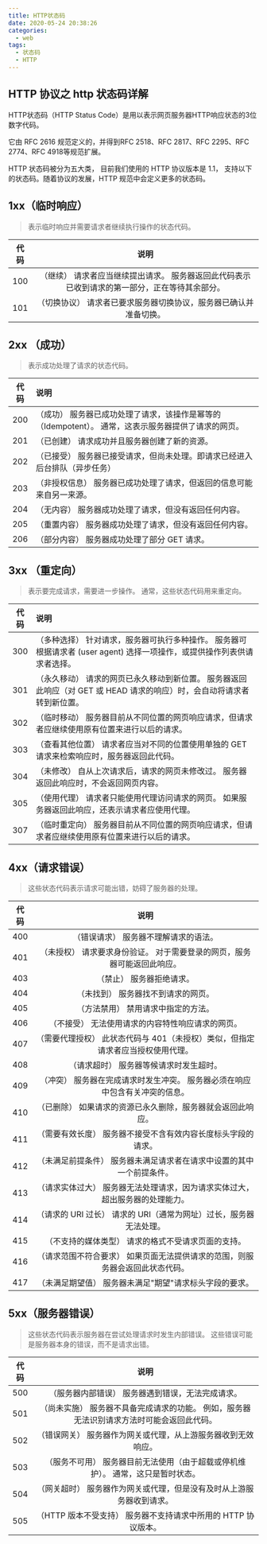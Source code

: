 ```yaml
---
title: HTTP状态码
date: 2020-05-24 20:38:26
categories:
  - web
tags:
  - 状态码
  - HTTP
---
```


HTTP 协议之 http 状态码详解
-------------------

HTTP状态码（HTTP Status Code）是用以表示网页服务器HTTP响应状态的3位数字代码。

它由 RFC 2616 规范定义的，并得到RFC 2518、RFC 2817、RFC 2295、RFC 2774、RFC 4918等规范扩展。

HTTP 状态码被分为五大类， 目前我们使用的 HTTP 协议版本是 1.1， 支持以下的状态码。随着协议的发展，HTTP 规范中会定义更多的状态码。 

## 1xx（临时响应）

>   表示临时响应并需要请求者继续执行操作的状态代码。

代码 | 说明
:--:|:---:
100  |（继续） 请求者应当继续提出请求。 服务器返回此代码表示已收到请求的第一部分，正在等待其余部分。 
101  |（切换协议） 请求者已要求服务器切换协议，服务器已确认并准备切换。

## 2xx （成功）

>   表示成功处理了请求的状态代码。

代码|  说明
:--:|:----
200  |（成功） 服务器已成功处理了请求，该操作是幂等的（Idempotent）。 通常，这表示服务器提供了请求的网页。
201  |（已创建） 请求成功并且服务器创建了新的资源。
202  |（已接受） 服务器已接受请求，但尚未处理。即请求已经进入后台排队（异步任务）
203  |（非授权信息） 服务器已成功处理了请求，但返回的信息可能来自另一来源。
204  |（无内容） 服务器成功处理了请求，但没有返回任何内容。
205  |（重置内容） 服务器成功处理了请求，但没有返回任何内容。
206  |（部分内容） 服务器成功处理了部分 GET 请求。

## 3xx （重定向）

>   表示要完成请求，需要进一步操作。 通常，这些状态代码用来重定向。


代码  |说明
:--:|:----
300  |（多种选择） 针对请求，服务器可执行多种操作。 服务器可根据请求者 (user agent) 选择一项操作，或提供操作列表供请求者选择。
301  |（永久移动） 请求的网页已永久移动到新位置。 服务器返回此响应（对 GET 或 HEAD 请求的响应）时，会自动将请求者转到新位置。
302  |（临时移动） 服务器目前从不同位置的网页响应请求，但请求者应继续使用原有位置来进行以后的请求。
303  |（查看其他位置） 请求者应当对不同的位置使用单独的 GET 请求来检索响应时，服务器返回此代码。
304  |（未修改） 自从上次请求后，请求的网页未修改过。 服务器返回此响应时，不会返回网页内容。
305  |（使用代理） 请求者只能使用代理访问请求的网页。 如果服务器返回此响应，还表示请求者应使用代理。
307  |（临时重定向） 服务器目前从不同位置的网页响应请求，但请求者应继续使用原有位置来进行以后的请求。

## 4xx（请求错误）

> 这些状态代码表示请求可能出错，妨碍了服务器的处理。

代码 | 说明
:--:|:---:
400  |（错误请求） 服务器不理解请求的语法。
401  |（未授权） 请求要求身份验证。 对于需要登录的网页，服务器可能返回此响应。
403  |（禁止） 服务器拒绝请求。
404  |（未找到） 服务器找不到请求的网页。
405  |（方法禁用） 禁用请求中指定的方法。
406  |（不接受） 无法使用请求的内容特性响应请求的网页。
407  |（需要代理授权） 此状态代码与 401（未授权）类似，但指定请求者应当授权使用代理。
408  |（请求超时） 服务器等候请求时发生超时。
409  |（冲突） 服务器在完成请求时发生冲突。 服务器必须在响应中包含有关冲突的信息。
410  |（已删除） 如果请求的资源已永久删除，服务器就会返回此响应。
411  |（需要有效长度） 服务器不接受不含有效内容长度标头字段的请求。
412  |（未满足前提条件） 服务器未满足请求者在请求中设置的其中一个前提条件。
413  |（请求实体过大） 服务器无法处理请求，因为请求实体过大，超出服务器的处理能力。
414  |（请求的 URI 过长） 请求的 URI（通常为网址）过长，服务器无法处理。
415  |（不支持的媒体类型） 请求的格式不受请求页面的支持。
416  |（请求范围不符合要求） 如果页面无法提供请求的范围，则服务器会返回此状态代码。
417 | （未满足期望值） 服务器未满足"期望"请求标头字段的要求。

## 5xx（服务器错误）

>   这些状态代码表示服务器在尝试处理请求时发生内部错误。 这些错误可能是服务器本身的错误，而不是请求出错。

代码|  说明
:--:|:---:
500  |（服务器内部错误） 服务器遇到错误，无法完成请求。
501  |（尚未实施） 服务器不具备完成请求的功能。 例如，服务器无法识别请求方法时可能会返回此代码。
502  |（错误网关） 服务器作为网关或代理，从上游服务器收到无效响应。
503  |（服务不可用） 服务器目前无法使用（由于超载或停机维护）。 通常，这只是暂时状态。
504  |（网关超时） 服务器作为网关或代理，但是没有及时从上游服务器收到请求。
505  |（HTTP 版本不受支持） 服务器不支持请求中所用的 HTTP 协议版本。 